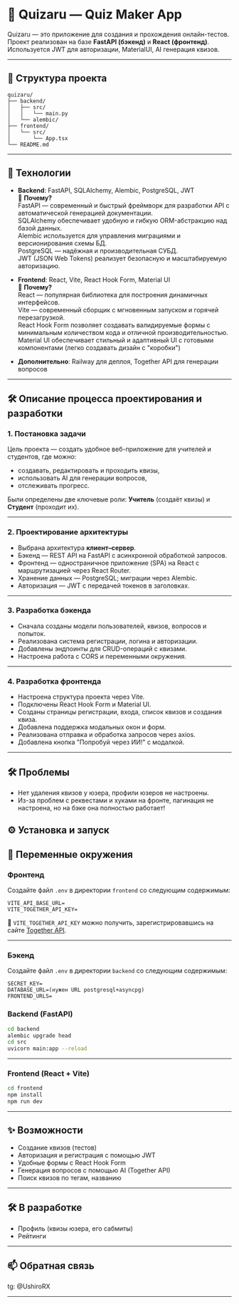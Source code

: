 # 🧠 Quizaru — Quiz Maker App

Quizaru — это приложение для создания и прохождения онлайн-тестов. Проект реализован на базе **FastAPI (бэкенд)** и **React (фронтенд)**. Используется JWT для авторизации, MaterialUI, AI генерация квизов.

---

## 📁 Структура проекта

```
quizaru/
├── backend/
│   ├── src/
│   │   └── main.py
│   └── alembic/
├── frontend/
│   └── src/
│       └── App.tsx
└── README.md
```

---

## 🚀 Технологии


- **Backend**: FastAPI, SQLAlchemy, Alembic, PostgreSQL, JWT  
  🔹 **Почему?**  
  FastAPI — современный и быстрый фреймворк для разработки API с автоматической генерацией документации.  
  SQLAlchemy обеспечивает удобную и гибкую ORM-абстракцию над базой данных.  
  Alembic используется для управления миграциями и версионирования схемы БД.  
  PostgreSQL — надёжная и производительная СУБД.  
  JWT (JSON Web Tokens) реализует безопасную и масштабируемую авторизацию.

- **Frontend**: React, Vite, React Hook Form, Material UI  
  🔹 **Почему?**  
  React — популярная библиотека для построения динамичных интерфейсов.  
  Vite — современный сборщик с мгновенным запуском и горячей перезагрузкой.  
  React Hook Form позволяет создавать валидируемые формы с минимальным количеством кода и отличной производительностью.  
  Material UI обеспечивает стильный и адаптивный UI с готовыми компонентами (легко создавать дизайн с "коробки")
- **Дополнительно**: Railway для деплоя, Together API для генерации вопросов

---
## 🛠️ Описание процесса проектирования и разработки

### 1. Постановка задачи

Цель проекта — создать удобное веб-приложение для учителей и студентов, где можно:
- создавать, редактировать и проходить квизы,
- использовать AI для генерации вопросов,
- отслеживать прогресс.

Были определены две ключевые роли: **Учитель** (создаёт квизы) и **Студент** (проходит их).

---

### 2. Проектирование архитектуры

- Выбрана архитектура **клиент–сервер**.
- Бэкенд — REST API на FastAPI с асинхронной обработкой запросов.
- Фронтенд — одностраничное приложение (SPA) на React с маршрутизацией через React Router.
- Хранение данных — PostgreSQL; миграции через Alembic.
- Авторизация — JWT с передачей токенов в заголовках.

---

### 3. Разработка бэкенда

- Сначала созданы модели пользователей, квизов, вопросов и попыток.
- Реализована система регистрации, логина и авторизации.
- Добавлены эндпоинты для CRUD-операций с квизами.
- Настроена работа с CORS и переменными окружения.

---

### 4. Разработка фронтенда

- Настроена структура проекта через Vite.
- Подключены React Hook Form и Material UI.
- Созданы страницы регистрации, входа, список квизов и создания квиза.
- Добавлена поддержка модальных окон и форм.
- Реализована отправка и обработка запросов через axios.
- Добавлена кнопка "Попробуй через ИИ!" с модалкой.
---

## 🛠️ Проблемы
- Нет удаления квизов у юзера, профили юзеров не настроены.
- Из-за проблем с реквестами и хуками на фронте, пагинация не настроена, но на бэке она полностью работает!

## ⚙️ Установка и запуск
## 🔐 Переменные окружения

### Фронтенд

Создайте файл `.env` в директории `frontend` со следующим содержимым:

```env
VITE_API_BASE_URL=
VITE_TOGETHER_API_KEY=
```

🔑 `VITE_TOGETHER_API_KEY` можно получить, зарегистрировавшись на сайте [Together API](https://www.together.xyz/).

---

### Бэкенд

Создайте файл `.env` в директории `backend` со следующим содержимым:

```env
SECRET_KEY=
DATABASE_URL=(нужен URL postgresql+asyncpg)
FRONTEND_URLS=
```
### Backend (FastAPI)

```bash
cd backend
alembic upgrade head
cd src
uvicorn main:app --reload
```

---

### Frontend (React + Vite)

```bash
cd frontend
npm install
npm run dev
```

---

## ✨ Возможности

- Создание квизов (тестов)
- Авторизация и регистрация с помощью JWT
- Удобные формы с React Hook Form
- Генерация вопросов с помощью AI (Together API)
- Поиск квизов по тегам, названию

---

## 🛠️ В разработке

- Профиль (квизы юзера, его сабмиты)
- Рейтинги

---

## 📫 Обратная связь

tg: @UshiroRX

---


